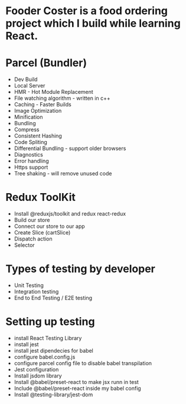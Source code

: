 # Fooder Coster is a food ordering project which I build while learning React.

# Parcel (Bundler)
- Dev Build
- Local Server
- HMR - Hot Module Replacement
- File watching algorithm - written in c++
- Caching - Faster Builds
- Image Optimization
- Minification
- Bundling
- Compress
- Consistent Hashing
- Code Spliting
- Differential Bundling - support older browsers
- Diagnostics
- Error handling
- Https support
- Tree shaking - will remove unused code


# Redux ToolKit
- Install @reduxjs/toolkit and redux react-redux
- Build our store
- Connect our store to our app
- Create Slice (cartSlice)
- Dispatch action
- Selector


# Types of testing by developer
- Unit Testing
- Integration testing
- End to End Testing / E2E testing


# Setting up testing
- install React Testing Library
- install jest
- install jest dipendecies for babel
- configure babel.config.js
- configure parcel config file to disable babel transpilation 
- Jest configuration
- Install jsdom library
- Install @babel/preset-react to make jsx runn in test
- Include @babel/preset-react inside my babel config
- Install @testing-library/jest-dom

